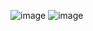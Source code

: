 ![image](https://github.com/julianzanetti/Python-16-dias/assets/134458575/634c6ac0-c98f-43bb-9a09-e50379eb3e33)
![image](https://github.com/julianzanetti/Python-16-dias/assets/134458575/c90e32dc-af3e-407a-93f8-4776c788362c)
